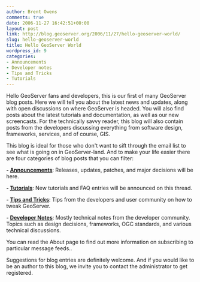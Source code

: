 ```yaml
---
author: Brent Owens
comments: true
date: 2006-11-27 16:42:51+00:00
layout: post
link: http://blog.geoserver.org/2006/11/27/hello-geoserver-world/
slug: hello-geoserver-world
title: Hello GeoServer World
wordpress_id: 9
categories:
- Announcements
- Developer notes
- Tips and Tricks
- Tutorials
---
```


Hello GeoServer fans and developers, this is our first of many GeoServer blog posts. Here we will tell you about the latest news and updates, along with open discussions on where GeoServer is headed. You will also find posts about the latest tutorials and documentation, as well as our new screencasts. For the technically savvy reader, this blog will also contain posts from the developers discussing everything from software design, frameworks, services, and of course, GIS.

This blog is ideal for those who don't want to sift through the email list to see what is going on in GeoServer-land. And to make your life easier there are four categories of blog posts that you can filter:

**- [Announcements](http://blog.geoserver.org/?cat=4)**: Releases, updates, patches, and major decisions will be here.

**- [Tutorials](http://blog.geoserver.org/?cat=2)**: New tutorials and FAQ entries will be announced on this thread.

**- [Tips and Tricks](http://blog.geoserver.org/?cat=5)**: Tips from the developers and user community on how to tweak GeoServer.

**- [Developer Notes](http://blog.geoserver.org/?cat=3)**: Mostly technical notes from the developer community. Topics such as design decisions, frameworks, OGC standards, and various technical discussions.

You can read the About page to find out more information on subscribing to particular message feeds..

Suggestions for blog entries are definitely welcome. And if you would like to be an author to this blog, we invite you to contact the administrator to get registered.
